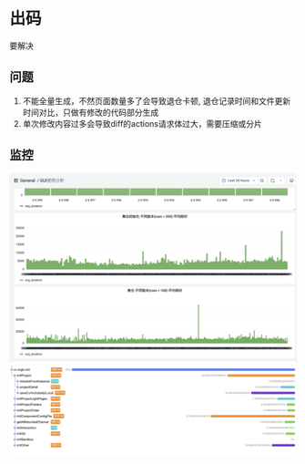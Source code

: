 # 出码

要解决


## 问题
1. 不能全量生成，不然页面数量多了会导致退仓卡顿, 退仓记录时间和文件更新时间对比，只做有修改的代码部分生成
2. 单次修改内容过多会导致diff的actions请求体过大，需要压缩或分片

## 监控
![image](./monitor.png)
![image](./monitor-detail.png)
